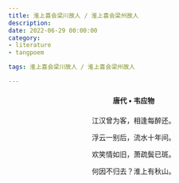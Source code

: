 ```yaml
---
title: 淮上喜会梁川故人 / 淮上喜会梁州故人
description:
date: 2022-06-29 00:00:00
category:
- literature
- tangpoem

tags: 淮上喜会梁川故人 / 淮上喜会梁州故人

---
```


<div id="poem-author">
唐代 • 韦应物
</div>
<div id="poem-body">
<p class="poem-paragraph">江汉曾为客，相逢每醉还。</p>
<p class="poem-paragraph">浮云一别后，流水十年间。</p>
<p class="poem-paragraph">欢笑情如旧，萧疏鬓已斑。</p>
<p class="poem-paragraph">何因不归去？淮上有秋山。</p>

</div>

<style>

#poem-author {
    width: 100%;
    text-align: center;
    margin: 20px 0;
    font-weight: bold;
}
#poem-body {
    width: 100%;
    text-align: center;
}
.poem-paragraph {
    font-family: "仿宋"
}

</style>